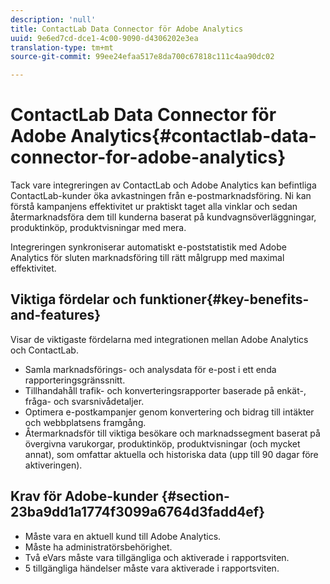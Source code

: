 ```yaml
---
description: 'null'
title: ContactLab Data Connector för Adobe Analytics
uuid: 9e6ed7cd-dce1-4c00-9090-d4306202e3ea
translation-type: tm+mt
source-git-commit: 99ee24efaa517e8da700c67818c111c4aa90dc02

---
```



# ContactLab Data Connector för Adobe Analytics{#contactlab-data-connector-for-adobe-analytics}

Tack vare integreringen av ContactLab och Adobe Analytics kan befintliga ContactLab-kunder öka avkastningen från e-postmarknadsföring. Ni kan förstå kampanjens effektivitet ur praktiskt taget alla vinklar och sedan återmarknadsföra dem till kunderna baserat på kundvagnsöverläggningar, produktinköp, produktvisningar med mera.

Integreringen synkroniserar automatiskt e-poststatistik med Adobe Analytics för sluten marknadsföring till rätt målgrupp med maximal effektivitet.

## Viktiga fördelar och funktioner{#key-benefits-and-features}

Visar de viktigaste fördelarna med integrationen mellan Adobe Analytics och ContactLab.

* Samla marknadsförings- och analysdata för e-post i ett enda rapporteringsgränssnitt.
* Tillhandahåll trafik- och konverteringsrapporter baserade på enkät-, fråga- och svarsnivådetaljer.
* Optimera e-postkampanjer genom konvertering och bidrag till intäkter och webbplatsens framgång.
* Återmarknadsför till viktiga besökare och marknadssegment baserat på övergivna varukorgar, produktinköp, produktvisningar (och mycket annat), som omfattar aktuella och historiska data (upp till 90 dagar före aktiveringen).

## Krav för Adobe-kunder {#section-23ba9dd1a1774f3099a6764d3fadd4ef}

* Måste vara en aktuell kund till Adobe Analytics.
* Måste ha administratörsbehörighet.
* Två eVars måste vara tillgängliga och aktiverade i rapportsviten.
* 5 tillgängliga händelser måste vara aktiverade i rapportsviten.
